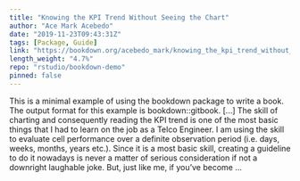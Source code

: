 ```yaml
---
title: "Knowing the KPI Trend Without Seeing the Chart"
author: "Ace Mark Acebedo"
date: "2019-11-23T09:43:31Z"
tags: [Package, Guide]
link: "https://bookdown.org/acebedo_mark/knowing_the_kpi_trend_without_seeing_the_chart/"
length_weight: "4.7%"
repo: "rstudio/bookdown-demo"
pinned: false
---
```


This is a minimal example of using the bookdown package to write a book. The output format for this example is bookdown::gitbook. [...] The skill of charting and consequently reading the KPI trend is one of the most basic things that I had to learn on the job as a Telco Engineer. I am using the skill to evaluate cell performance over a definite observation period (i.e. days, weeks, months, years etc.). Since it is a most basic skill, creating a guideline to do it nowadays is never a matter of serious consideration if not a downright laughable joke. But, just like me, if you’ve become ...
